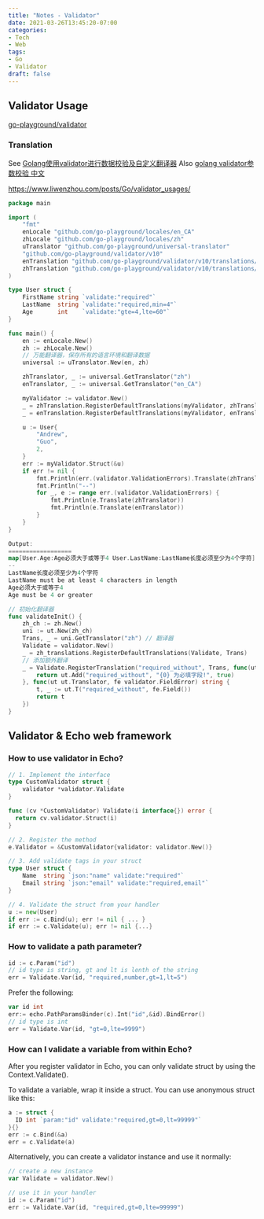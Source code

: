 ```yaml
---
title: "Notes - Validator"
date: 2021-03-26T13:45:20-07:00
categories:
- Tech
- Web
tags:
- Go
- Validator
draft: false
---
```


## Validator Usage
[go-playground/validator](https://github.com/go-playground/validator) 

### Translation
See [Golang使用validator进行数据校验及自定义翻译器](https://wangyangyangisme.github.io/2020/10/20/golang-Golang%E4%BD%BF%E7%94%A8validator%E8%BF%9B%E8%A1%8C%E6%95%B0%E6%8D%AE%E6%A0%A1%E9%AA%8C%E5%8F%8A%E8%87%AA%E5%AE%9A%E4%B9%89%E7%BF%BB%E8%AF%91%E5%99%A8/)
Also [golang validator参数校验 中文](https://studygolang.com/articles/27728)

https://www.liwenzhou.com/posts/Go/validator_usages/

```go
package main

import (
	"fmt"
	enLocale "github.com/go-playground/locales/en_CA"
	zhLocale "github.com/go-playground/locales/zh"
	uTranslator "github.com/go-playground/universal-translator"
	"github.com/go-playground/validator/v10"
	enTranslation "github.com/go-playground/validator/v10/translations/en"
	zhTranslation "github.com/go-playground/validator/v10/translations/zh"
)

type User struct {
	FirstName string `validate:"required"`
	LastName  string `validate:"required,min=4"`
	Age       int    `validate:"gte=4,lte=60"`
}

func main() {
	en := enLocale.New()
	zh := zhLocale.New()
	// 万能翻译器，保存所有的语言环境和翻译数据
	universal := uTranslator.New(en, zh)

	zhTranslator, _ := universal.GetTranslator("zh")
	enTranslator, _ := universal.GetTranslator("en_CA")

	myValidator := validator.New()
	_ = zhTranslation.RegisterDefaultTranslations(myValidator, zhTranslator)
	_ = enTranslation.RegisterDefaultTranslations(myValidator, enTranslator)

	u := User{
		"Andrew",
		"Guo",
		2,
	}
	err := myValidator.Struct(&u)
	if err != nil {
		fmt.Println(err.(validator.ValidationErrors).Translate(zhTranslator))
		fmt.Println("--")
		for _, e := range err.(validator.ValidationErrors) {
			fmt.Println(e.Translate(zhTranslator))
			fmt.Println(e.Translate(enTranslator))
		}
	}
}

Output:
==================
map[User.Age:Age必须大于或等于4 User.LastName:LastName长度必须至少为4个字符]
--
LastName长度必须至少为4个字符
LastName must be at least 4 characters in length
Age必须大于或等于4
Age must be 4 or greater

```

```go
// 初始化翻译器
func validateInit() {
    zh_ch := zh.New()
    uni := ut.New(zh_ch)               
    Trans, _ = uni.GetTranslator("zh") // 翻译器
    Validate = validator.New()
    _ = zh_translations.RegisterDefaultTranslations(Validate, Trans)
    // 添加额外翻译
    _ = Validate.RegisterTranslation("required_without", Trans, func(ut ut.Translator) error {
        return ut.Add("required_without", "{0} 为必填字段!", true)
    }, func(ut ut.Translator, fe validator.FieldError) string {
        t, _ := ut.T("required_without", fe.Field())
        return t
    })
}
```

## Validator & Echo web framework
### How to use validator in Echo?

```go
// 1. Implement the interface
type CustomValidator struct {
    validator *validator.Validate
}

func (cv *CustomValidator) Validate(i interface{}) error {
  return cv.validator.Struct(i)
}

// 2. Register the method
e.Validator = &CustomValidator{validator: validator.New()}

// 3. Add validate tags in your struct
type User struct {
    Name  string `json:"name" validate:"required"`
    Email string `json:"email" validate:"required,email"`
}

// 4. Validate the struct from your handler
u := new(User)
if err := c.Bind(u); err != nil { ... }
if err := c.Validate(u); err != nil {...}
```

### How to validate a path parameter?
```go
id := c.Param("id")
// id type is string, gt and lt is lenth of the string
err = Validate.Var(id, "required,number,gt=1,lt=5") 
```
Prefer the following:
```go
var id int
err:= echo.PathParamsBinder(c).Int("id",&id).BindError()
// id type is int
err = Validate.Var(id, "gt=0,lte=9999")
```

### How can I validate a variable from within Echo?
After you register validator in Echo, you can only validate struct by using the Context.Validate().

To validate a variable, wrap it inside a struct. You can use anonymous struct like this:
```go
a := struct {
  ID int `param:"id" validate:"required,gt=0,lt=99999"`
}{}
err := c.Bind(&a)
err = c.Validate(a)
```
Alternatively, you can create a validator instance and use it normally:
```go
// create a new instance
var Validate = validator.New()

// use it in your handler
id := c.Param("id")
err := Validate.Var(id, "required,gt=0,lte=99999")
```

